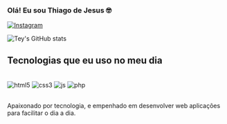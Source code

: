 
### Olá! Eu sou Thiago de Jesus 🤓

[![Instagram](https://img.shields.io/badge/Instagram-E4405F?style=for-the-badge&logo=instagram&logoColor=white)](https://www.instagram.com/thiagojesus_j/)

![Tey's GitHub stats](https://github-readme-stats.vercel.app/api?username=reddps&show_icons=true&theme=radical)

## Tecnologias que eu uso no meu dia

<div style="display: inline_block"><br/>
    <img align="center" alt="html5" src="https://img.shields.io/badge/HTML5-E34F26?style=for-the-badge&logo=html5&logoColor=white" />
    <img align="center" alt="css3" src="https://img.shields.io/badge/CSS3-1572B6?style=for-the-badge&logo=css3&logoColor=white" />
    <img align="center" alt="js" src="https://img.shields.io/badge/JavaScript-F7DF1E?style=for-the-badge&logo=javascript&logoColor=black" />
    <img align="center" alt="php" src="https://img.shields.io/badge/PHP-777BB4?style=for-the-badge&logo=php&logoColor=white" >
</div><br/>

Apaixonado por tecnologia, e empenhado em desenvolver web aplicações para facilitar o dia a dia.


